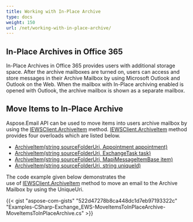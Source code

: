 ```yaml
---
title: Working with In-Place Archive
type: docs
weight: 150
url: /net/working-with-in-place-archive/
---
```



## **In-Place Archives in Office 365**
In-Place Archives in Office 365 provides users with additional storage space. After the archive mailboxes are turned on, users can access and store messages in their Archive Mailbox by using Microsoft Outlook and Outlook on the Web. When the mailbox with In-Place archiving enabled is opened with Outlook, the archive mailbox is shown as a separate mailbox.
## **Move Items to In-Place Archive**
Aspose.Email API can be used to move items into users archive mailbox by using the [IEWSClient.ArchiveItem](https://reference.aspose.com/email/net/aspose.email.clients.exchange.webservice/iewsclient/methods/archiveitem/index) method. [IEWSClient.ArchiveItem](https://reference.aspose.com/email/net/aspose.email.clients.exchange.webservice/iewsclient/methods/archiveitem/index) method provides four overloads which are listed below.

- [ArchiveItem(string sourceFolderUri, Appointment appointment)](https://reference.aspose.com/email/net/aspose.email.clients.exchange.webservice/iewsclient/methods/archiveitem)
- [ArchiveItem(string sourceFolderUri, ExchangeTask task)](https://reference.aspose.com/email/net/aspose.email.clients.exchange.webservice.iewsclient/archiveitem/methods/1)
- [ArchiveItem(string sourceFolderUri, MapiMessageItemBase item)](https://reference.aspose.com/email/net/aspose.email.clients.exchange.webservice.iewsclient/archiveitem/methods/2)
- [ArchiveItem(string sourceFolderUri, string uniqueId)](https://reference.aspose.com/email/net/aspose.email.clients.exchange.webservice.iewsclient/archiveitem/methods/3)

The code example given below demonstrates the use of [IEWSClient.ArchiveItem](https://reference.aspose.com/email/net/aspose.email.clients.exchange.webservice/iewsclient/methods/archiveitem/index) method to move an email to the Archive Mailbox by using the UniqueUri.



{{< gist "aspose-com-gists" "522d47278b8ca448dc1d7eb97193322c" "Examples-CSharp-Exchange_EWS-MoveItemsToInPlaceArchive-MoveItemsToInPlaceArchive.cs" >}}
